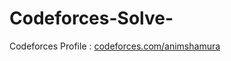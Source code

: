 # Codeforces-Solve-

Codeforces Profile : <a href="https://codeforces.com/profile/Anim_01">codeforces.com/animshamura</a> 

